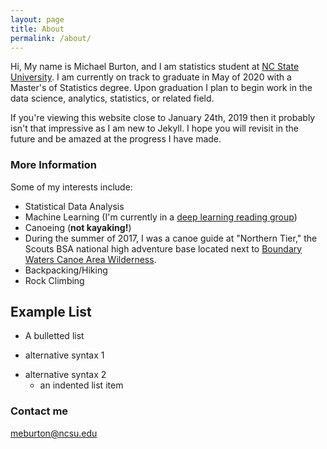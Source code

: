 ```yaml
---
layout: page
title: About
permalink: /about/
---
```


Hi, 
My name is Michael Burton, and I am statistics student at [NC State University](https://statistics.sciences.ncsu.edu/). I am currently on track to graduate in May of 2020 with a Master's of Statistics degree. Upon graduation I plan to begin work in the data science, analytics, statistics, or related field. 

If you're viewing this website close to January 24th, 2019 then it probably isn't that impressive as I am new to Jekyll. I hope you will revisit in the future and be amazed at the progress I have made.



### More Information

Some of my interests include:
* Statistical Data Analysis
* Machine Learning (I'm currently in a [deep learning reading group](https://github.com/AlvinSheng/SLG-Deep-Learning))
* Canoeing (**not kayaking!**)
 * During the summer of 2017, I was a canoe guide at "Northern Tier," the Scouts BSA national high adventure base located next to [Boundary Waters Canoe Area Wilderness](https://www.fs.usda.gov/detail/superior/specialplaces/?cid=fseprd555184).
* Backpacking/Hiking
* Rock Climbing

## Example List
* A bulletted list
- alternative syntax 1
+ alternative syntax 2
  - an indented list item

### Contact me

[meburton@ncsu.edu](mailto:meburton@ncsu.edu)